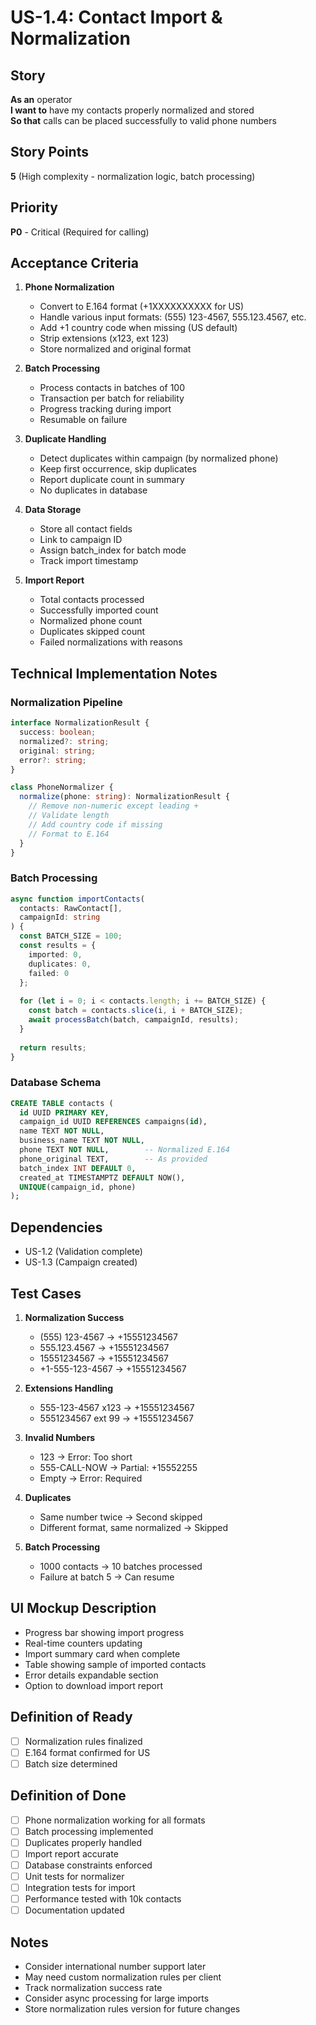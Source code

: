 # US-1.4: Contact Import & Normalization

## Story
**As an** operator  
**I want to** have my contacts properly normalized and stored  
**So that** calls can be placed successfully to valid phone numbers

## Story Points
**5** (High complexity - normalization logic, batch processing)

## Priority
**P0** - Critical (Required for calling)

## Acceptance Criteria
1. **Phone Normalization**
   - Convert to E.164 format (+1XXXXXXXXXX for US)
   - Handle various input formats: (555) 123-4567, 555.123.4567, etc.
   - Add +1 country code when missing (US default)
   - Strip extensions (x123, ext 123)
   - Store normalized and original format

2. **Batch Processing**
   - Process contacts in batches of 100
   - Transaction per batch for reliability
   - Progress tracking during import
   - Resumable on failure

3. **Duplicate Handling**
   - Detect duplicates within campaign (by normalized phone)
   - Keep first occurrence, skip duplicates
   - Report duplicate count in summary
   - No duplicates in database

4. **Data Storage**
   - Store all contact fields
   - Link to campaign ID
   - Assign batch_index for batch mode
   - Track import timestamp

5. **Import Report**
   - Total contacts processed
   - Successfully imported count
   - Normalized phone count
   - Duplicates skipped count
   - Failed normalizations with reasons

## Technical Implementation Notes

### Normalization Pipeline
```typescript
interface NormalizationResult {
  success: boolean;
  normalized?: string;
  original: string;
  error?: string;
}

class PhoneNormalizer {
  normalize(phone: string): NormalizationResult {
    // Remove non-numeric except leading +
    // Validate length
    // Add country code if missing
    // Format to E.164
  }
}
```

### Batch Processing
```typescript
async function importContacts(
  contacts: RawContact[],
  campaignId: string
) {
  const BATCH_SIZE = 100;
  const results = {
    imported: 0,
    duplicates: 0,
    failed: 0
  };
  
  for (let i = 0; i < contacts.length; i += BATCH_SIZE) {
    const batch = contacts.slice(i, i + BATCH_SIZE);
    await processBatch(batch, campaignId, results);
  }
  
  return results;
}
```

### Database Schema
```sql
CREATE TABLE contacts (
  id UUID PRIMARY KEY,
  campaign_id UUID REFERENCES campaigns(id),
  name TEXT NOT NULL,
  business_name TEXT NOT NULL,
  phone TEXT NOT NULL,        -- Normalized E.164
  phone_original TEXT,        -- As provided
  batch_index INT DEFAULT 0,
  created_at TIMESTAMPTZ DEFAULT NOW(),
  UNIQUE(campaign_id, phone)
);
```

## Dependencies
- US-1.2 (Validation complete)
- US-1.3 (Campaign created)

## Test Cases
1. **Normalization Success**
   - (555) 123-4567 → +15551234567
   - 555.123.4567 → +15551234567
   - 15551234567 → +15551234567
   - +1-555-123-4567 → +15551234567

2. **Extensions Handling**
   - 555-123-4567 x123 → +15551234567
   - 5551234567 ext 99 → +15551234567

3. **Invalid Numbers**
   - 123 → Error: Too short
   - 555-CALL-NOW → Partial: +15552255
   - Empty → Error: Required

4. **Duplicates**
   - Same number twice → Second skipped
   - Different format, same normalized → Skipped

5. **Batch Processing**
   - 1000 contacts → 10 batches processed
   - Failure at batch 5 → Can resume

## UI Mockup Description
- Progress bar showing import progress
- Real-time counters updating
- Import summary card when complete
- Table showing sample of imported contacts
- Error details expandable section
- Option to download import report

## Definition of Ready
- [ ] Normalization rules finalized
- [ ] E.164 format confirmed for US
- [ ] Batch size determined

## Definition of Done
- [ ] Phone normalization working for all formats
- [ ] Batch processing implemented
- [ ] Duplicates properly handled
- [ ] Import report accurate
- [ ] Database constraints enforced
- [ ] Unit tests for normalizer
- [ ] Integration tests for import
- [ ] Performance tested with 10k contacts
- [ ] Documentation updated

## Notes
- Consider international number support later
- May need custom normalization rules per client
- Track normalization success rate
- Consider async processing for large imports
- Store normalization rules version for future changes